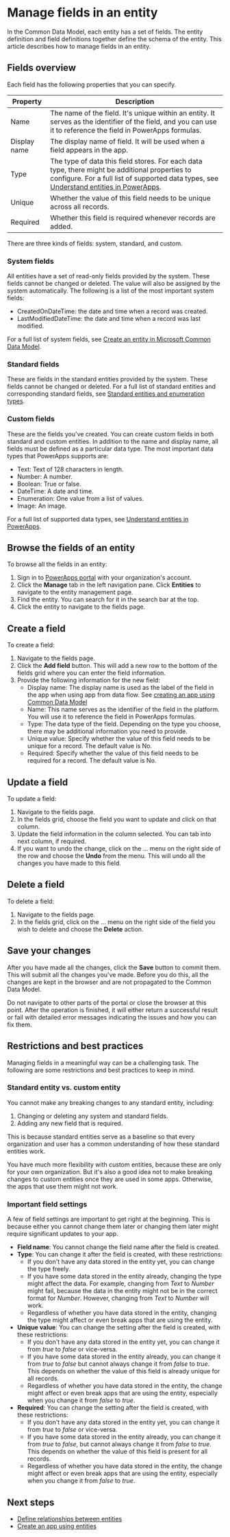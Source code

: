 <properties
	pageTitle="Manage fields in an entity | Microsoft Common Data Model"
	description="Create, read, update and delete fields in an entity."
	services="powerapps"
	documentationCenter="na"
	authors="karthikb"
	manager="dwrede"
	editor=""
	tags=""/>

<tags
   ms.service="powerapps"
   ms.devlang="na"
   ms.topic="article"
   ms.tgt_pltfrm="na"
   ms.workload="na"
   ms.date="07/21/2016"
   ms.author="karthikb"/>

# Manage fields in an entity

In the Common Data Model, each entity has a set of fields. The entity definition and field definitions together define the schema of the entity. This article describes how to manage fields in an entity.

## Fields overview

Each field has the following properties that you can specify.

| Property | Description |
|----------|-------------|
| Name | The name of the field. It's unique within an entity. It serves as the identifier of the field, and you can use it to reference the field in PowerApps formulas. |
| Display name | The display name of field. It will be used when a field appears in the app. |
| Type | The type of data this field stores. For each data type, there might be additional properties to configure. For a full list of supported data types, see [Understand entities in PowerApps](data-platform-intro.md). |
| Unique | Whether the value of this field needs to be unique across all records. |
| Required | Whether this field is required whenever records are added. |

There are three kinds of fields: system, standard, and custom.

### System fields

All entities have a set of read-only fields provided by the system. These fields cannot be changed or deleted. The value will also be assigned by the system automatically. The following is a list of the most important system fields:

- CreatedOnDateTime: the date and time when a record was created.
- LastModifiedDateTime: the date and time when a record was last modified.

For a full list of system fields, see [Create an entity in Microsoft Common Data Model](data-platform-create-entity).

### Standard fields

These are fields in the standard entities provided by the system. These fields cannot be changed or deleted. For a full list of standard entities and corresponding standard fields, see [Standard entities and enumeration types](data-platform-standard-entities.md).

### Custom fields

These are the fields you've created. You can create custom fields in both standard and custom entities. In addition to the name and display name, all fields must be defined as a particular data type. The most important data types that PowerApps supports are:

- Text: Text of 128 characters in length.
- Number: A number.
- Boolean: True or false.
- DateTime: A date and time.
- Enumeration: One value from a list of values.
- Image: An image.

For a full list of supported data types, see [Understand entities in PowerApps](data-platform-intro.md).

## Browse the fields of an entity

To browse all the fields in an entity:

1. Sign in to [PowerApps portal](https://web.powerapps.com) with your organization's account.
2. Click the **Manage** tab in the left navigation pane. Click **Entities** to navigate to the entity management page.
3. Find the entity. You can search for it in the search bar at the top.
4. Click the entity to navigate to the fields page.

## Create a field

To create a field:

1. Navigate to the fields page.
2. Click the **Add field** button. This will add a new row to the bottom of the fields grid where you can enter the field information.
3. Provide the following information for the new field:
	* Display name: The display name is used as the label of the field in the app when using app from data flow. See [creating an app using Common Data Model](data-platform-create-app.md)
	* Name: This name serves as the identifier of the field in the platform. You will use it to reference the field in PowerApps formulas.
	* Type: The data type of the field. Depending on the type you choose, there may be additional information you need to provide.
	* Unique value: Specify whether the value of this field needs to be unique for a record. The default value is No.
	* Required: Specify whether the value of this field needs to be required for a record. The default value is No.

## Update a field

To update a field:

1. Navigate to the fields page.
1. In the fields grid, choose the field you want to update and click on that column.
1. Update the field information in the column selected. You can tab into next column, if required.
1. If you want to undo the change, click on the ... menu on the right side of the row and choose the **Undo** from the menu. This will undo all the changes you have made to this field.

## Delete a field

To delete a field:

1. Navigate to the fields page.
2. In the fields grid, click on the ... menu on the right side of the field you wish to delete and choose the **Delete** action.

## Save your changes

After you have made all the changes, click the **Save** button to commit them. This will submit all the changes you've made. Before you do this, all the changes are kept in the browser and are not propagated to the Common Data Model.

Do not navigate to other parts of the portal or close the browser at this point. After the operation is finished, it will either return a successful result or fail with detailed error messages indicating the issues and how you can fix them.

## Restrictions and best practices

Managing fields in a meaningful way can be a challenging task. The following are some restrictions and best practices to keep in mind.

### Standard entity vs. custom entity

You cannot make any breaking changes to any standard entity, including:

1. Changing or deleting any system and standard fields.
2. Adding any new field that is required.

This is because standard entities serve as a baseline so that every organization and user has a common understanding of how these standard entities work.

You have much more flexibility with custom entities, because these are only for your own organization. But it's also a good idea not to make breaking changes to custom entities once they are used in some apps. Otherwise, the apps that use them might not work.

### Important field settings

A few of field settings are important to get right at the beginning. This is because either you cannot change them later or changing them later might require significant updates to your app.

* **Field name**: You cannot change the field name after the field is created.
* **Type**: You can change it after the field is created, with these restrictions:
    * If you don't have any data stored in the entity yet, you can change the type freely.
    * If you have some data stored in the entity already, changing the type might affect the data. For example, changing from *Text* to *Number* might fail, because the data in the entity might not be in the correct format for *Number*. However, changing from *Text* to *Number* will work.
    * Regardless of whether you have data stored in the entity, changing the type might affect or even break apps that are using the entity.
* **Unique value**: You can change the setting after the field is created, with these restrictions:
    * If you don't have any data stored in the entity yet, you can change it from *true* to *false* or vice-versa.
    * If you have some data stored in the entity already, you can change it from *true* to *false* but cannot always change it from *false* to *true*. This depends on whether the value of this field is already unique for all records.
    * Regardless of whether you have data stored in the entity, the change might affect or even break apps that are using the entity, especially when you change it from *false* to *true*.
* **Required**: You can change the setting after the field is created, with these restrictions:
    * If you don't have any data stored in the entity yet, you can change it from *true* to *false* or vice-versa.
    * If you have some data stored in the entity already, you can change it from *true* to *false*, but cannot always change it from *false* to *true*. This depends on whether the value of this field is present for all records.
    * Regardless of whether you have data stored in the entity, the change might affect or even break apps that are using the entity, especially when you change it from *false* to *true*.

## Next steps

- [Define relationships between entities](data-platform-entity-lookup.md)
- [Create an app using entities](data-platform-create-app.md)
